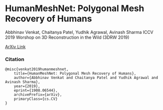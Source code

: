 # HumanMeshNet: Polygonal Mesh Recovery of Humans
Abbhinav Venkat, Chaitanya Patel, Yudhik Agrawal, Avinash Sharma
ICCV 2019 Worshop on 3D Reconstruction in the Wild (3DRW 2019)

[ArXiv Link](https://arxiv.org/abs/1908.06544)

### Citation
```
@misc{venkat2019humanmeshnet,
    title={HumanMeshNet: Polygonal Mesh Recovery of Humans},
    author={Abbhinav Venkat and Chaitanya Patel and Yudhik Agrawal and Avinash Sharma},
    year={2019},
    eprint={1908.06544},
    archivePrefix={arXiv},
    primaryClass={cs.CV}
}
```

